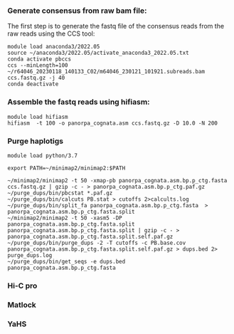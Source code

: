 ### Generate consensus from raw bam file:

The first step is to generate the fastq file of the consensus reads from the raw reads using the CCS tool:
```
module load anaconda3/2022.05
source ~/anaconda3/2022.05/activate_anaconda3_2022.05.txt
conda activate pbccs
ccs --minLength=100 ~/r64046_20230118_140133_C02/m64046_230121_101921.subreads.bam ccs.fastq.gz -j 40
conda deactivate
```
### Assemble the fastq reads using hifiasm:

```
module load hifiasm
hifiasm  -t 100 -o panorpa_cognata.asm ccs.fastq.gz -D 10.0 -N 200
```
### Purge haplotigs
```
module load python/3.7

export PATH=~/minimap2/minimap2:$PATH

~/minimap2/minimap2 -t 50 -xmap-pb panorpa_cognata.asm.bp.p_ctg.fasta ccs.fastq.gz | gzip -c - > panorpa_cognata.asm.bp.p_ctg.paf.gz
~/purge_dups/bin/pbcstat *.paf.gz
~/purge_dups/bin/calcuts PB.stat > cutoffs 2>calcults.log
~/purge_dups/bin/split_fa panorpa_cognata.asm.bp.p_ctg.fasta  > panorpa_cognata.asm.bp.p_ctg.fasta.split
~/minimap2/minimap2 -t 50 -xasm5 -DP panorpa_cognata.asm.bp.p_ctg.fasta.split panorpa_cognata.asm.bp.p_ctg.fasta.split | gzip -c - > panorpa_cognata.asm.bp.p_ctg.fasta.split.self.paf.gz
~/purge_dups/bin/purge_dups -2 -T cutoffs -c PB.base.cov panorpa_cognata.asm.bp.p_ctg.fasta.split.self.paf.gz > dups.bed 2> purge_dups.log
~/purge_dups/bin/get_seqs -e dups.bed panorpa_cognata.asm.bp.p_ctg.fasta
```
### Hi-C pro

### Matlock

### YaHS
